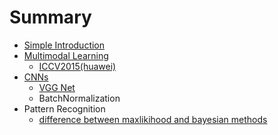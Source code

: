 # Summary

* [Simple Introduction](README.md)
* [Multimodal Learning](c1_multimodal_learning.md)
   * [ICCV2015(huawei)](1_multimodal_huawei.md)
* [CNNs](c2_cnns.md)
   * [VGG Net](2_vgg_net.md)
   * BatchNormalization
* Pattern Recognition
   * [difference between maxlikihood and bayesian methods](1_difference_between_maxlikihood_and_bayesian_method.md)

